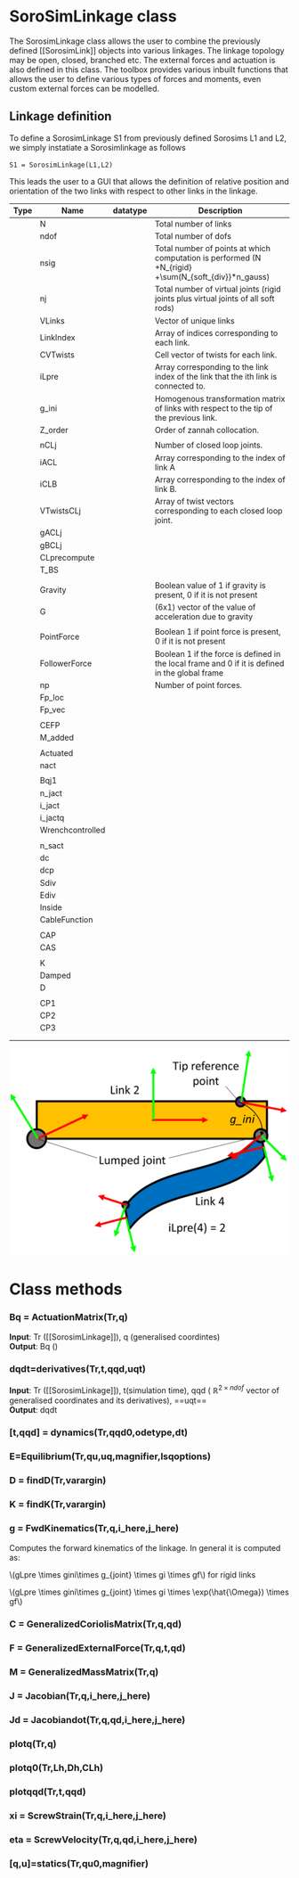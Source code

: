 # SoroSimLinkage class
The SorosimLinkage class allows the user to combine the previously defined [[SorosimLink]] objects into various linkages. The linkage topology may be open, closed, branched etc. The external forces and actuation is also defined in this class. The toolbox provides various inbuilt functions that allows the user to define various types of forces and moments, even custom external forces can be modelled. 

## Linkage definition
To define a SorosimLinkage S1 from previously defined Sorosims L1 and L2, we simply instatiate a Sorosimlinkage as follows
```
S1 = SorosimLinkage(L1,L2)
```
This leads the user to a GUI that allows the definition of relative position and orientation of the two links with respect to other links in the linkage. 

| Type | Name             | datatype | Description                                                                                             |
| ---- | ---------------- | -------- | ------------------------------------------------------------------------------------------------------- |
|      | N                |          | Total number of links                                                                                   |
|      | ndof             |          | Total number of dofs                                                                                    |
|      | nsig             |          | Total number of points at which computation is performed  \(N +N_{rigid} +\sum(N_{soft_{div}}*n_gauss\) |
|      | nj               |          | Total number of virtual joints (rigid joints plus virtual joints of all soft rods)                      |
|      | VLinks           |          | Vector of unique links                                                                                  |
|      | LinkIndex        |          | Array of indices corresponding to each link.                                                            |
|      | CVTwists         |          | Cell vector of twists for each link.                                                                    |
|      | iLpre            |          | Array corresponding to the link index of the link that the ith link is connected to.                    |
|      | g_ini            |          | Homogenous transformation matrix of links with respect to the tip of the previous link.                 |
|      | Z_order          |          | Order of zannah collocation.                                                                            |
|      |                  |          |                                                                                                         |
|      | nCLj             |          | Number of closed loop joints.                                                                           |
|      | iACL             |          | Array corresponding to the index of link A                                                              |
|      | iCLB             |          | Array corresponding to the index of link B.                                                             |
|      | VTwistsCLj       |          | Array of twist vectors corresponding to each closed loop joint.                                         |
|      | gACLj            |          |                                                                                                         |
|      | gBCLj            |          |                                                                                                         |
|      | CLprecompute     |          |                                                                                                         |
|      | T_BS             |          |                                                                                                         |
|      |                  |          |                                                                                                         |
|      | Gravity          |          | Boolean value of 1 if gravity is present, 0 if it is not present                                        |
|      | G                |          | (6x1) vector of the value of acceleration due to gravity                                                |
|      |                  |          |                                                                                                         |
|      | PointForce       |          | Boolean 1 if point force is present, 0 if it is not present                                             |
|      | FollowerForce    |          | Boolean 1 if the force is defined in the local frame and 0 if it is defined in the global frame         |
|      | np               |          | Number of point forces.                                                                                 |
|      | Fp_loc           |          |                                                                                                         |
|      | Fp_vec           |          |                                                                                                         |
|      |                  |          |                                                                                                         |
|      | CEFP             |          |                                                                                                         |
|      | M_added          |          |                                                                                                         |
|      |                  |          |                                                                                                         |
|      | Actuated         |          |                                                                                                         |
|      | nact             |          |                                                                                                         |
|      |                  |          |                                                                                                         |
|      | Bqj1             |          |                                                                                                         |
|      | n_jact           |          |                                                                                                         |
|      | i_jact           |          |                                                                                                         |
|      | i_jactq          |          |                                                                                                         |
|      | Wrenchcontrolled |          |                                                                                                         |
|      |                  |          |                                                                                                         |
|      | n_sact           |          |                                                                                                         |
|      | dc               |          |                                                                                                         |
|      | dcp              |          |                                                                                                         |
|      | Sdiv             |          |                                                                                                         |
|      | Ediv             |          |                                                                                                         |
|      | Inside           |          |                                                                                                         |
|      | CableFunction    |          |                                                                                                         |
|      |                  |          |                                                                                                         |
|      | CAP              |          |                                                                                                         |
|      | CAS              |          |                                                                                                         |
|      |                  |          |                                                                                                         |
|      | K                |          |                                                                                                         |
|      | Damped           |          |                                                                                                         |
|      | D                |          |                                                                                                         |
|      |                  |          |                                                                                                         |
|      | CP1              |          |                                                                                                         |
|      | CP2              |          |                                                                                                         |
|      | CP3              |          |                                                                                                         |
|      |                  |          |                                                                                                         |
|      |                  |          |                                                                                                         |





![alt text](image-1.png)

# Class methods

### Bq = **ActuationMatrix**(Tr,q)
**Input**: Tr ([[SorosimLinkage]]), q (generalised coordintes) <br>
**Output**: Bq ()<br>


### dqdt=**derivatives**(Tr,t,qqd,uqt)
**Input**: Tr ([[SorosimLinkage]]), t(simulation time), qqd ( $\mathbb{R}^{2\times ndof}$ vector of generalised coordinates and its derivatives), ==uqt== <br>
**Output**: dqdt<br>

### [t,qqd] = **dynamics**(Tr,qqd0,odetype,dt)

### E=**Equilibrium**(Tr,qu,uq,magnifier,lsqoptions)

### D = **findD**(Tr,varargin)

### K = **findK**(Tr,varargin)

### g = **FwdKinematics**(Tr,q,i_here,j_here)
Computes the forward kinematics of the linkage. In general it is computed as: 

\\(gLpre \times gini\times g_{joint} \times gi \times gf\\) for rigid links

\\(gLpre \times gini\times g_{joint} \times gi \times \exp(\hat{\Omega}) \times gf\\) 

### C = **GeneralizedCoriolisMatrix**(Tr,q,qd)

### F = **GeneralizedExternalForce**(Tr,q,t,qd)

### M = **GeneralizedMassMatrix**(Tr,q)

### J = **Jacobian**(Tr,q,i_here,j_here)

### Jd = **Jacobiandot**(Tr,q,qd,i_here,j_here)

### **plotq**(Tr,q)

### **plotq0**(Tr,Lh,Dh,CLh)

### **plotqqd**(Tr,t,qqd)

### xi = **ScrewStrain**(Tr,q,i_here,j_here)

### eta = **ScrewVelocity**(Tr,q,qd,i_here,j_here)

### [q,u]=**statics**(Tr,qu0,magnifier)
